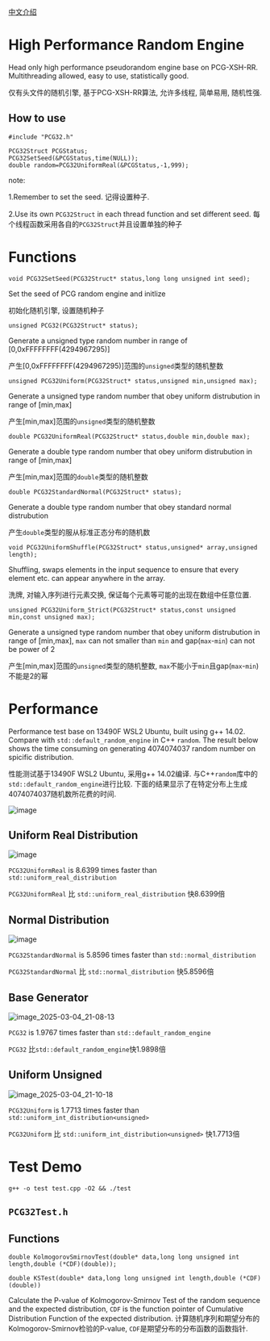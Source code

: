 [中文介绍](https://zhuanlan.zhihu.com/p/27708881274)

# High Performance Random Engine
Head only high performance pseudorandom engine base on PCG-XSH-RR. Multithreading allowed, easy to use, statistically good. 

仅有头文件的随机引擎, 基于PCG-XSH-RR算法, 允许多线程, 简单易用, 随机性强. 

## How to use

`#include "PCG32.h"`

```
PCG32Struct PCGStatus;
PCG32SetSeed(&PCGStatus,time(NULL));
double random=PCG32UniformReal(&PCGStatus,-1,999);
```

note:

1.Remember to set the seed. 记得设置种子. 

2.Use its own `PCG32Struct` in each thread function and set different seed. 每个线程函数采用各自的`PCG32Struct`并且设置单独的种子

# Functions 

`void PCG32SetSeed(PCG32Struct* status,long long unsigned int seed);`

Set the seed of PCG random engine and initlize 

初始化随机引擎, 设置随机种子

`unsigned PCG32(PCG32Struct* status);`

Generate a unsigned type random number in range of [0,0xFFFFFFFF(4294967295)]

产生[0,0xFFFFFFFF(4294967295)]范围的`unsigned`类型的随机整数

`unsigned PCG32Uniform(PCG32Struct* status,unsigned min,unsigned max);`

Generate a unsigned type random number that obey uniform distrubution in range of [min,max]

产生[min,max]范围的`unsigned`类型的随机整数

`double PCG32UniformReal(PCG32Struct* status,double min,double max);`

Generate a double type random number that obey uniform distrubution in range of [min,max]

产生[min,max]范围的`double`类型的随机整数

`double PCG32StandardNormal(PCG32Struct* status);`

Generate a double type random number that obey standard normal distrubution

产生`double`类型的服从标准正态分布的随机数

`void PCG32UniformShuffle(PCG32Struct* status,unsigned* array,unsigned length);`

Shuffling, swaps elements in the input sequence to ensure that every element etc. can appear anywhere in the array.

洗牌, 对输入序列进行元素交换, 保证每个元素等可能的出现在数组中任意位置. 

`unsigned PCG32Uniform_Strict(PCG32Struct* status,const unsigned min,const unsigned max);`

Generate a unsigned type random number that obey uniform distrubution in range of [min,max], `max` can not smaller than `min` and gap(`max`-`min`) can not be power of 2

产生[min,max]范围的`unsigned`类型的随机整数, `max`不能小于`min`且gap(`max`-`min`)不能是2的幂


# Performance

Performance test base on 13490F WSL2 Ubuntu, built using g++ 14.02. Compare with `std::default_random_engine` in C++ `random`. The result below shows the time consuming on generating 4074074037 random number on spicific distribution.

性能测试基于13490F WSL2 Ubuntu, 采用g++ 14.02编译. 与C++`random`库中的`std::default_random_engine`进行比较. 下面的结果显示了在特定分布上生成4074074037随机数所花费的时间. 

![image](https://github.com/user-attachments/assets/80df23e7-8cc0-43ed-885a-6817652c5654)

## Uniform Real Distribution 

![image](https://github.com/user-attachments/assets/37c8ee99-9fec-4b91-8cc9-c41bf580cf78)

`PCG32UniformReal` is 8.6399 times faster than `std::uniform_real_distribution`

`PCG32UniformReal` 比 `std::uniform_real_distribution` 快8.6399倍

## Normal Distribution 

![image](https://github.com/user-attachments/assets/a0038c41-7b70-4ec0-a77e-4215777b70dc)

`PCG32StandardNormal` is 5.8596 times faster than `std::normal_distribution`

`PCG32StandardNormal` 比 `std::normal_distribution` 快5.8596倍

## Base Generator

![image_2025-03-04_21-08-13](https://github.com/user-attachments/assets/66eb203c-1693-461d-9fa4-733996eb8351)

`PCG32` is 1.9767 times faster than `std::default_random_engine`

`PCG32` 比`std::default_random_engine`快1.9898倍

## Uniform Unsigned

![image_2025-03-04_21-10-18](https://github.com/user-attachments/assets/30c4da1d-7ad5-47da-a976-3c3783f3ac56)

`PCG32Uniform` is 1.7713 times faster than `std::uniform_int_distribution<unsigned>`

`PCG32Uniform` 比 `std::uniform_int_distribution<unsigned>` 快1.7713倍

# Test Demo

`g++ -o test test.cpp -O2 && ./test`

## `PCG32Test.h`

## Functions 

`double KolmogorovSmirnovTest(double* data,long long unsigned int length,double (*CDF)(double));`

`double KSTest(double* data,long long unsigned int length,double (*CDF)(double))`

Calculate the P-value of Kolmogorov-Smirnov Test of the random sequence and the expected distribution, `CDF` is the function pointer of Cumulative Distribution Function of the expected distribution.
计算随机序列和期望分布的Kolmogorov-Smirnov检验的P-value, `CDF`是期望分布的分布函数的函数指针.


